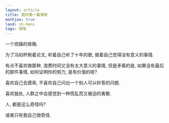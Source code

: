 ```yaml
---
layout: article
title: 我的第一篇博客
mathjax: true
land: zh-Hans
tags: 随笔
---
```


一个烦躁的夜晚. 

为了冯如杯刷着论文, 听着自己听了十年的歌, 做着自己觉得没有意义的事情. 

有点不喜欢做那种, 浪费时间又没有太大意义的事情, 但是矛盾的是, 如果没有最后的那件事情, 如何证明你的努力, 是有价值的呢?

喜欢自己去摸索, 不喜欢自己问出一个别人可以秒答的问题.

喜欢独处, 人群之中会感觉到一种慌乱而又被迫的勇敢.

人, 都是这么奇怪吗?

或者只有我自己很奇怪.
